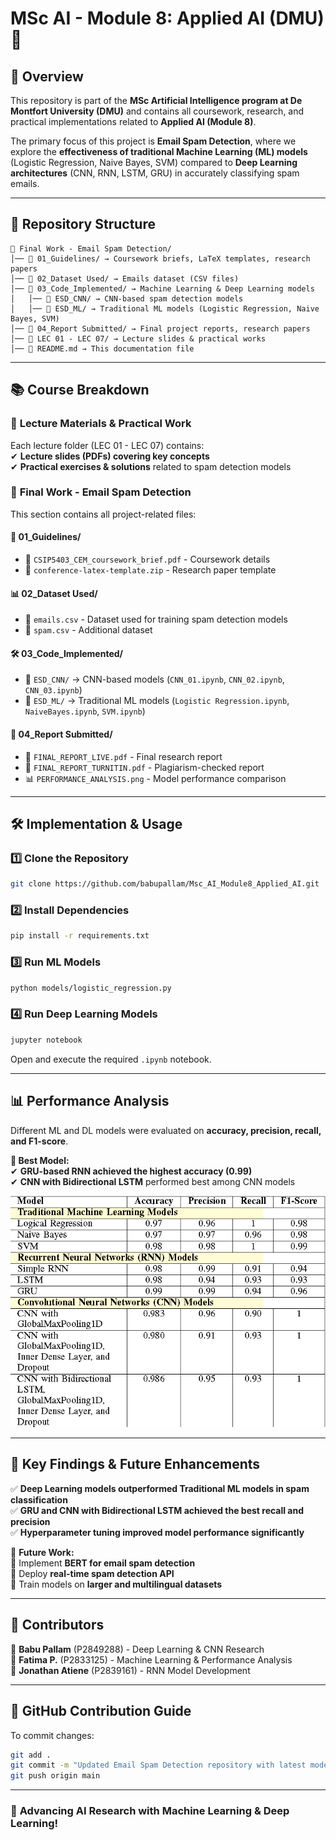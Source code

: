 # **MSc AI - Module 8: Applied AI (DMU)** 🚀  

## **📌 Overview**  
This repository is part of the **MSc Artificial Intelligence program at De Montfort University (DMU)** and contains all coursework, research, and practical implementations related to **Applied AI (Module 8)**.  

The primary focus of this project is **Email Spam Detection**, where we explore the **effectiveness of traditional Machine Learning (ML) models** (Logistic Regression, Naive Bayes, SVM) compared to **Deep Learning architectures** (CNN, RNN, LSTM, GRU) in accurately classifying spam emails.  

---

## **📂 Repository Structure**  

```
📁 Final Work - Email Spam Detection/
│── 📁 01_Guidelines/ → Coursework briefs, LaTeX templates, research papers
│── 📁 02_Dataset Used/ → Emails dataset (CSV files)
│── 📁 03_Code_Implemented/ → Machine Learning & Deep Learning models
│   │── 📁 ESD_CNN/ → CNN-based spam detection models
│   │── 📁 ESD_ML/ → Traditional ML models (Logistic Regression, Naive Bayes, SVM)
│── 📁 04_Report Submitted/ → Final project reports, research papers
│── 📁 LEC 01 - LEC 07/ → Lecture slides & practical works
│── 📄 README.md → This documentation file
```

---

## **📚 Course Breakdown**  

### 📂 **Lecture Materials & Practical Work**  
Each lecture folder (LEC 01 - LEC 07) contains:  
✔ **Lecture slides (PDFs) covering key concepts**  
✔ **Practical exercises & solutions** related to spam detection models  

### 📂 **Final Work - Email Spam Detection**  
This section contains all project-related files:  

#### **📖 01_Guidelines/**  
- 📄 `CSIP5403_CEM_coursework_brief.pdf` - Coursework details  
- 📜 `conference-latex-template.zip` - Research paper template  

#### **📊 02_Dataset Used/**  
- 📜 `emails.csv` - Dataset used for training spam detection models  
- 📜 `spam.csv` - Additional dataset  

#### **🛠 03_Code_Implemented/**  
- 📁 `ESD_CNN/` → CNN-based models (`CNN_01.ipynb`, `CNN_02.ipynb`, `CNN_03.ipynb`)  
- 📁 `ESD_ML/` → Traditional ML models (`Logistic Regression.ipynb`, `NaiveBayes.ipynb`, `SVM.ipynb`)  

#### **📑 04_Report Submitted/**  
- 📄 `FINAL_REPORT_LIVE.pdf` - Final research report  
- 📄 `FINAL_REPORT_TURNITIN.pdf` - Plagiarism-checked report  
- 📊 `PERFORMANCE_ANALYSIS.png` - Model performance comparison  

---

## **🛠 Implementation & Usage**  

### **1️⃣ Clone the Repository**  
```sh
git clone https://github.com/babupallam/Msc_AI_Module8_Applied_AI.git

```

### **2️⃣ Install Dependencies**  
```sh
pip install -r requirements.txt
```

### **3️⃣ Run ML Models**  
```sh
python models/logistic_regression.py
```

### **4️⃣ Run Deep Learning Models**  
```sh
jupyter notebook
```
Open and execute the required `.ipynb` notebook.

---

## **📊 Performance Analysis**  
Different ML and DL models were evaluated on **accuracy, precision, recall, and F1-score**.  

**📌 Best Model:**  
✔ **GRU-based RNN achieved the highest accuracy (0.99)**  
✔ **CNN with Bidirectional LSTM** performed best among CNN models  

![Performance Analysis](Final%20Work%20-%20Email%20Spam%20Detection/PERFORMANCE%20ANALYSIS.png)

---

## **📌 Key Findings & Future Enhancements**  
✅ **Deep Learning models outperformed Traditional ML models in spam classification**  
✅ **GRU and CNN with Bidirectional LSTM achieved the best recall and precision**  
✅ **Hyperparameter tuning improved model performance significantly**  

🚀 **Future Work:**  
🔹 Implement **BERT for email spam detection**  
🔹 Deploy **real-time spam detection API**  
🔹 Train models on **larger and multilingual datasets**  

---

## **📢 Contributors**  
👤 **Babu Pallam** (P2849288) - Deep Learning & CNN Research  
👤 **Fatima P.** (P2833125) - Machine Learning & Performance Analysis  
👤 **Jonathan Atiene** (P2839161) - RNN Model Development  

---

## **📌 GitHub Contribution Guide**  
To commit changes:  
```sh
git add .
git commit -m "Updated Email Spam Detection repository with latest models & reports"
git push origin main
```

---

### 🚀 **Advancing AI Research with Machine Learning & Deep Learning!**  